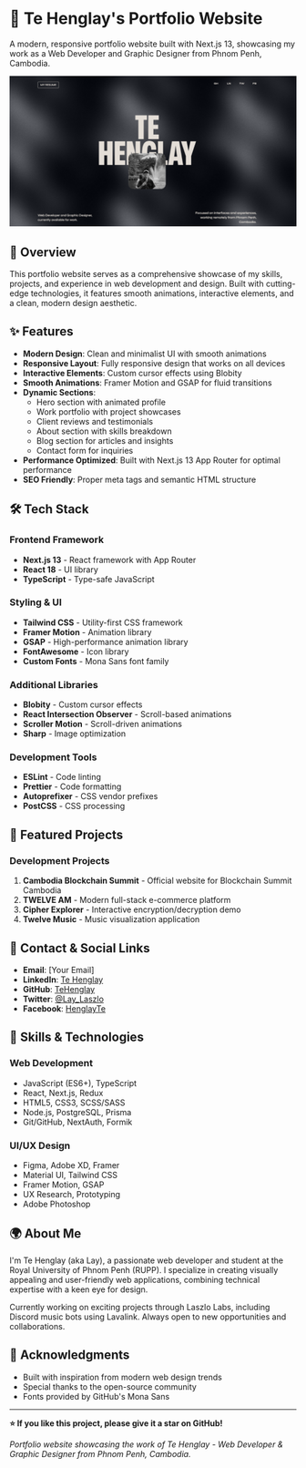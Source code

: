 # 🚀 Te Henglay's Portfolio Website

A modern, responsive portfolio website built with Next.js 13, showcasing my work as a Web Developer and Graphic Designer from Phnom Penh, Cambodia.

![Portfolio Banner](./public/portfolio-banner.png)

## 🌟 Overview

This portfolio website serves as a comprehensive showcase of my skills, projects, and experience in web development and design. Built with cutting-edge technologies, it features smooth animations, interactive elements, and a clean, modern design aesthetic.

## ✨ Features

- **Modern Design**: Clean and minimalist UI with smooth animations
- **Responsive Layout**: Fully responsive design that works on all devices
- **Interactive Elements**: Custom cursor effects using Blobity
- **Smooth Animations**: Framer Motion and GSAP for fluid transitions
- **Dynamic Sections**: 
  - Hero section with animated profile
  - Work portfolio with project showcases
  - Client reviews and testimonials
  - About section with skills breakdown
  - Blog section for articles and insights
  - Contact form for inquiries
- **Performance Optimized**: Built with Next.js 13 App Router for optimal performance
- **SEO Friendly**: Proper meta tags and semantic HTML structure

## 🛠️ Tech Stack

### Frontend Framework
- **Next.js 13** - React framework with App Router
- **React 18** - UI library
- **TypeScript** - Type-safe JavaScript

### Styling & UI
- **Tailwind CSS** - Utility-first CSS framework
- **Framer Motion** - Animation library
- **GSAP** - High-performance animation library
- **FontAwesome** - Icon library
- **Custom Fonts** - Mona Sans font family

### Additional Libraries
- **Blobity** - Custom cursor effects
- **React Intersection Observer** - Scroll-based animations
- **Scroller Motion** - Scroll-driven animations
- **Sharp** - Image optimization

### Development Tools
- **ESLint** - Code linting
- **Prettier** - Code formatting
- **Autoprefixer** - CSS vendor prefixes
- **PostCSS** - CSS processing

## 🎨 Featured Projects

### Development Projects
1. **Cambodia Blockchain Summit** - Official website for Blockchain Summit Cambodia
2. **TWELVE AM** - Modern full-stack e-commerce platform
3. **Cipher Explorer** - Interactive encryption/decryption demo
4. **Twelve Music** - Music visualization application

## 📧 Contact & Social Links

- **Email**: [Your Email]
- **LinkedIn**: [Te Henglay](https://www.linkedin.com/in/te-henglay-74067532a/s)
- **GitHub**: [TeHenglay](https://github.com/TeHenglay)
- **Twitter**: [@Lay_Laszlo](https://x.com/Lay_Laszlo)
- **Facebook**: [HenglayTe](https://www.facebook.com/HenglayTe)

## 🎯 Skills & Technologies

### Web Development
- JavaScript (ES6+), TypeScript
- React, Next.js, Redux
- HTML5, CSS3, SCSS/SASS
- Node.js, PostgreSQL, Prisma
- Git/GitHub, NextAuth, Formik

### UI/UX Design
- Figma, Adobe XD, Framer
- Material UI, Tailwind CSS
- Framer Motion, GSAP
- UX Research, Prototyping
- Adobe Photoshop

## 🌍 About Me

I'm Te Henglay (aka Lay), a passionate web developer and student at the Royal University of Phnom Penh (RUPP). I specialize in creating visually appealing and user-friendly web applications, combining technical expertise with a keen eye for design.

Currently working on exciting projects through Laszlo Labs, including Discord music bots using Lavalink. Always open to new opportunities and collaborations.

## 🙏 Acknowledgments

- Built with inspiration from modern web design trends
- Special thanks to the open-source community
- Fonts provided by GitHub's Mona Sans

---

**⭐ If you like this project, please give it a star on GitHub!**

*Portfolio website showcasing the work of Te Henglay - Web Developer & Graphic Designer from Phnom Penh, Cambodia.*
